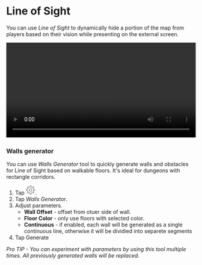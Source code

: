 # Line of Sight

You can use *Line of Sight* to dynamically hide a portion of the map from players based on their vision while presenting on the external screen.

<video src="https://encounter.plus/videos/line-of-sight.mp4" width="100%" controls preload></video>

### Walls generator

You can use *Walls Generator* tool to quickly generate walls and obstacles for Line of Sight based on walkable floors. It's ideal for dungeons with rectangle corridors.

1. Tap ![settings][icon-settings].
2. Tap *Walls Generator*.
3. Adjust parameters.
	* **Wall Offset** - offset from otuer side of wall.
	* **Floor Color** - only use floors with selected color.
	* **Continuous** - if enabled, each wall will be generated as a single continuous line, otherwise it will be dividied into separete segments
4. Tap Generate

*Pro TIP - You can experiment with parameters by using this tool multiple times. All previously generated walls will be replaced.*

[icon-pencil]: icons/pencil.png 
[icon-highlighter]: icons/highlighter.png
[icon-eraser]: icons/eraser.png
[icon-undo]: icons/undo.png
[icon-move]: icons/move.png
[icon-move-restricted]: icons/move-restricted.png
[icon-select]: icons/select.png
[icon-snap]: icons/snap.png
[icon-reveal]: icons/reveal.png
[icon-hide]: icons/hide.png
[icon-layers]: icons/layers.png
[icon-markers]: icons/markers.png 
[icon-settings]: icons/settings.png
[icon-share]: icons/share.png
[icon-fog-free]: icons/fog-free.png
[icon-fog-rect]: icons/fog-rect.png